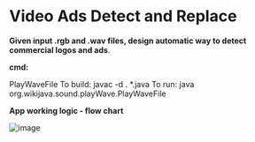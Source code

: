 # Video Ads Detect and Replace

**Given input .rgb and .wav files, design automatic way to detect commercial logos and ads**. 

**cmd:**

PlayWaveFile
To build: javac -d . *.java
To run: java org.wikijava.sound.playWave.PlayWaveFile

**App working logic - flow chart**

![image](https://user-images.githubusercontent.com/22141794/218332820-d6e579b0-2e41-4efb-ae77-299321c40379.png)
